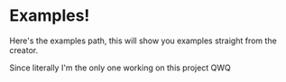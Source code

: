 # Examples!

Here's the examples path, this will show you examples straight from the creator.

Since literally I'm the only one working on this project QWQ
